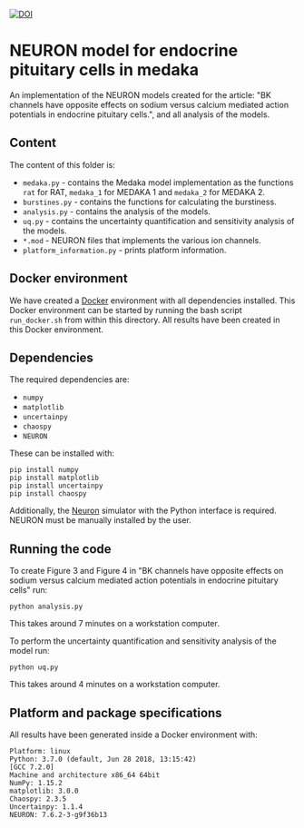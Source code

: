 [![DOI](https://zenodo.org/badge/DOI/10.5281/zenodo.1484271.svg)](https://doi.org/10.5281/zenodo.1484271)

# NEURON model for endocrine pituitary cells in medaka

An implementation of the NEURON models created for the article:
"BK channels have opposite effects on sodium versus calcium mediated action potentials in endocrine pituitary cells.",
and all analysis of the models.



## Content

The content of this folder is:

* `medaka.py` - contains the Medaka model implementation as the functions `rat` for RAT, `medaka_1` for MEDAKA 1 and `medaka_2` for MEDAKA 2.
* `burstines.py` - contains the functions for calculating the burstiness.
* `analysis.py` - contains the analysis of the models.
* `uq.py` - contains the uncertainty quantification and sensitivity analysis of the models.
* `*.mod` - NEURON files that implements the various ion channels.
* `platform_information.py` - prints platform information.


## Docker environment

We have created a [Docker](https://www.docker.com/) environment
with all dependencies installed.
This Docker environment can be started by running the bash script
`run_docker.sh` from within this directory.
All results have been created in this Docker environment.


## Dependencies

The required dependencies are:

* `numpy`
* `matplotlib`
* `uncertainpy`
* `chaospy`
* `NEURON`

These can be installed with:

```
pip install numpy
pip install matplotlib
pip install uncertainpy
pip install chaospy
```

Additionally, the [Neuron](https://www.neuron.yale.edu/neuron/download) simulator
with the Python interface is required. NEURON must be manually installed
by the user.

## Running the code

To create Figure 3 and Figure 4 in
"BK channels have opposite effects on sodium versus calcium mediated action potentials in endocrine pituitary cells"
run:

```
python analysis.py
```

This takes around 7 minutes on a workstation computer.

To perform the uncertainty quantification and sensitivity analysis of the model
run:

```
python uq.py
```

This takes around 4 minutes on a workstation computer.


## Platform and package specifications

All results have been generated inside a Docker environment with:

```
Platform: linux
Python: 3.7.0 (default, Jun 28 2018, 13:15:42)
[GCC 7.2.0]
Machine and architecture x86_64 64bit
NumPy: 1.15.2
matplotlib: 3.0.0
Chaospy: 2.3.5
Uncertainpy: 1.1.4
NEURON: 7.6.2-3-g9f36b13
```
